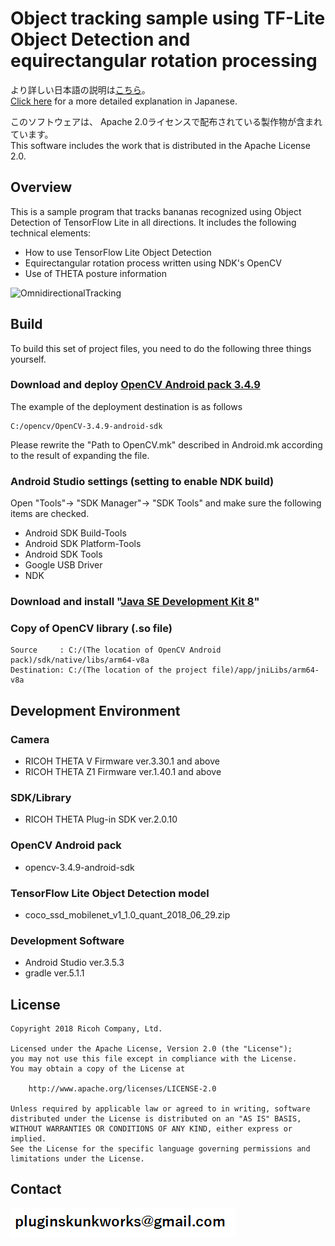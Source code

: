 # Object tracking sample using TF-Lite Object Detection and equirectangular rotation processing

より詳しい日本語の説明は[こちら](https://qiita.com/KA-2/items/6f8395e4ea0dc378cc7a)。<br>
[Click here](https://qiita.com/KA-2/items/6f8395e4ea0dc378cc7a) for a more detailed explanation in Japanese.


このソフトウェアは、 Apache 2.0ライセンスで配布されている製作物が含まれています。<br>
This software includes the work that is distributed in the Apache License 2.0.


## Overview

This is a sample program that tracks bananas recognized using Object Detection of TensorFlow Lite in all directions.
It includes the following technical elements:

- How to use TensorFlow Lite Object Detection
- Equirectangular rotation process written using NDK's OpenCV
- Use of THETA posture information


![OmnidirectionalTracking](img/OmnidirectionalTracking.gif)


## Build

To build this set of project files, you need to do the following three things yourself.

### Download and deploy [OpenCV Android pack 3.4.9](https://sourceforge.net/projects/opencvlibrary/files/3.4.9/opencv-3.4.9-android-sdk.zip/download)

The example of the deployment destination is as follows

```
C:/opencv/OpenCV-3.4.9-android-sdk
```

Please rewrite the "Path to OpenCV.mk" described in Android.mk according to the result of expanding the file.



### Android Studio settings (setting to enable NDK build)


Open "Tools"-> "SDK Manager"-> "SDK Tools" and make sure the following items are checked.


- Android SDK Build-Tools
- Android SDK Platform-Tools
- Android SDK Tools
- Google USB Driver
- NDK
 
### Download and install "[Java SE Development Kit 8](https://www.oracle.com/technetwork/java/javase/downloads/jdk8-downloads-2133151.html)"


###  Copy of OpenCV library (.so file)

```
Source     : C:/(The location of OpenCV Android pack)/sdk/native/libs/arm64-v8a
Destination: C:/(The location of the project file)/app/jniLibs/arm64-v8a
```



## Development Environment

### Camera
* RICOH THETA V Firmware ver.3.30.1 and above
* RICOH THETA Z1 Firmware ver.1.40.1 and above

### SDK/Library
* RICOH THETA Plug-in SDK ver.2.0.10

### OpenCV Android pack
* opencv-3.4.9-android-sdk

### TensorFlow Lite Object Detection model
* coco_ssd_mobilenet_v1_1.0_quant_2018_06_29.zip

### Development Software
* Android Studio ver.3.5.3
* gradle ver.5.1.1


## License

```
Copyright 2018 Ricoh Company, Ltd.

Licensed under the Apache License, Version 2.0 (the "License");
you may not use this file except in compliance with the License.
You may obtain a copy of the License at

    http://www.apache.org/licenses/LICENSE-2.0

Unless required by applicable law or agreed to in writing, software
distributed under the License is distributed on an "AS IS" BASIS,
WITHOUT WARRANTIES OR CONDITIONS OF ANY KIND, either express or implied.
See the License for the specific language governing permissions and
limitations under the License.
```

## Contact
![Contact](img/contact.png)

